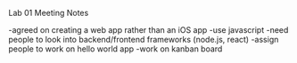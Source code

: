 Lab 01 Meeting Notes

-agreed on creating a web app rather than an iOS app
-use javascript
-need people to look into backend/frontend frameworks (node.js, react)
-assign people to work on hello world app
-work on kanban board

